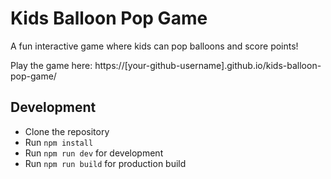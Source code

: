 # Kids Balloon Pop Game

A fun interactive game where kids can pop balloons and score points!

Play the game here: https://[your-github-username].github.io/kids-balloon-pop-game/

## Development
- Clone the repository
- Run `npm install`
- Run `npm run dev` for development
- Run `npm run build` for production build
